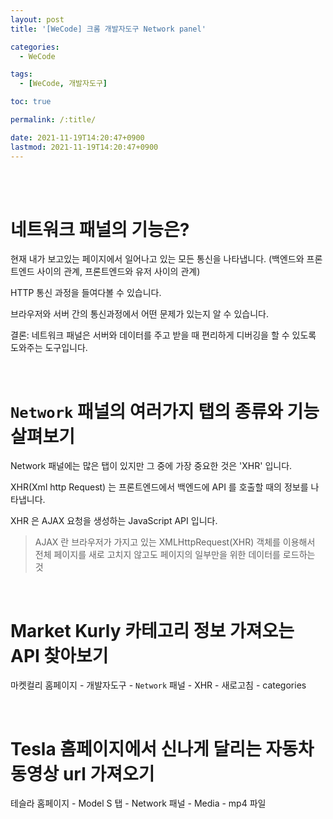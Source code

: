 ```yaml
---
layout: post
title: '[WeCode] 크롬 개발자도구 Network panel'

categories:
  - WeCode

tags:
  - [WeCode, 개발자도구]

toc: true

permalink: /:title/

date: 2021-11-19T14:20:47+0900
lastmod: 2021-11-19T14:20:47+0900
---
```


<br>
<br>

# 네트워크 패널의 기능은?

현재 내가 보고있는 페이지에서 일어나고 있는 모든 통신을 나타냅니다. (백엔드와 프론트엔드 사이의 관계, 프론트엔드와 유저 사이의 관계)

HTTP 통신 과정을 들여다볼 수 있습니다.

브라우저와 서버 간의 통신과정에서 어떤 문제가 있는지 알 수 있습니다.

결론: 네트워크 패널은 서버와 데이터를 주고 받을 때 편리하게 디버깅을 할 수 있도록 도와주는 도구입니다.

<br>

# `Network` 패널의 여러가지 탭의 종류와 기능 살펴보기

Network 패널에는 많은 탭이 있지만 그 중에 가장 중요한 것은 'XHR' 입니다.

XHR(Xml http Request) 는 프론트엔드에서 백엔드에 API 를 호출할 때의 정보를 나타냅니다.

XHR 은 AJAX 요청을 생성하는 JavaScript API 입니다.

> AJAX 란 브라우저가 가지고 있는 XMLHttpRequest(XHR) 객체를 이용해서 전체 페이지를 새로 고치지 않고도 페이지의 일부만을 위한 데이터를 로드하는 것

<br>

# Market Kurly 카테고리 정보 가져오는 API 찾아보기

마켓컬리 홈페이지 - 개발자도구 - `Network` 패널 - XHR - 새로고침 - categories

<br>

# Tesla 홈페이지에서 신나게 달리는 자동차 동영상 url 가져오기

테슬라 홈페이지 - Model S 탭 - Network 패널 - Media - mp4 파일
